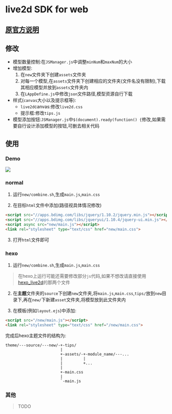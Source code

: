 # live2d SDK for web

## [原官方说明](https://github.com/NiaBie/live2d_SDK_for_web/blob/master/info/Official.txt)

## 修改

- 模型数量控制:在`JSManager.js`中调整`minNum`和`maxNum`的大小
- 增加模型:
    1. 在`new`文件夹下创建`assets`文件夹
    2. 对每一个模型,在`assets`文件夹下创建相应的文件夹(文件名没有限制),下载其相应模型并放到`assets`文件夹内
    3. 在`LAppDefine.js`中修改`json`文件路径,模型资源自行下载
- 样式(`canvas`大小以及提示框等):
    - `live2d`canvas:修改`live2d.css`
    - 提示框:修改`tips.js`
- 模型添加按钮:`JSManager.js`中`$(document).ready(function() {`修改,如果需要自行设计添加模型的按钮,可删去相关代码

## 使用

### Demo

![](https://github.com/hexo-simple-theme/theme_demo/blob/master/live2d.png)

### normal

1. 运行`new/combine.sh`,生成`main.js`,`main.css`

2. 在目标`html`文件中添加(路径视具体情况修改)

```html
<script src="//apps.bdimg.com/libs/jquery/1.10.2/jquery.min.js"></script>
<script src="//apps.bdimg.com/libs/jqueryui/1.10.4/jquery-ui.min.js"></script>
<script async src="new/main.js"></script>
<link rel="stylesheet" type="text/css" href="new/main.css">
```

3. 打开`html`文件即可

### hexo

1. 运行`new/combine.sh`,生成`main.js`,`main.css`

> 在hexo上运行可能还需要修改部分`js`代码,如果不想改请直接使用[hexo_live2d](https://github.com/hexo-simple-theme/hexo_live2d)的那两个文件

2. 在**主题**文件夹的`source`下创建`new`文件夹,将`main.js`,`main.css`,`tips/`放到`new`目录下,再在`new/`下新建`asset`文件夹,将模型放到此文件夹内

3. 在模板(例如`layout.ejs`)中添加:

```html
<script src="/new/main.js"></script>
<link rel="stylesheet" type="text/css" href="/new/main.css">
```

完成后hexo主题文件的结构为:

```
theme/---source/---new/-+-tips/
                        |
                        +-assets/-+-module_name/---...
                        |         |
                        |         +...
                        |
                        +-main.css
                        |
                        `-main.js
```

### 其他

> TODO
